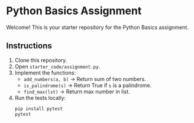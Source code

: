 # Python Basics Assignment

Welcome! This is your starter repository for the Python Basics assignment.

## Instructions
1. Clone this repository.
2. Open `starter_code/assignment.py`.
3. Implement the functions:
   - `add_numbers(a, b)` → Return sum of two numbers.
   - `is_palindrome(s)` → Return True if `s` is a palindrome.
   - `find_max(lst)` → Return max number in list.
4. Run the tests locally:
   ```bash
   pip install pytest
   pytest
